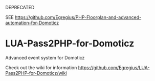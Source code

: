 DEPRECATED

SEE https://github.com/Egregius/PHP-Floorplan-and-advanced-automation-for-Domoticz

# LUA-Pass2PHP-for-Domoticz
Advanced event system for Domoticz

Check out the wiki for information
https://github.com/Egregius/LUA-Pass2PHP-for-Domoticz/wiki
